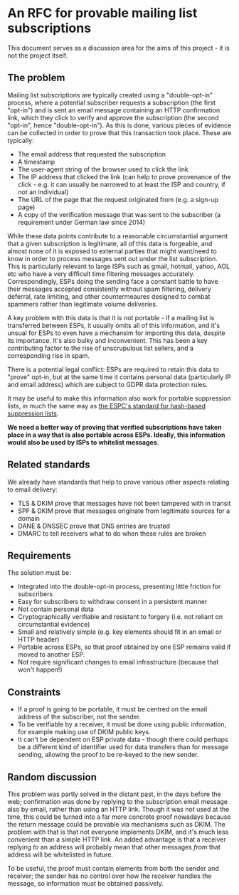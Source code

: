 # An RFC for provable mailing list subscriptions

This document serves as a discussion area for the aims of this project - it is not the project itself.

## The problem
Mailing list subscriptions are typically created using a "double-opt-in" process, where a potential subscriber requests a subscription (the first "opt-in") and is sent an email message containing an HTTP confirmation link, which they click to verify and approve the subscription (the second "opt-in", hence "double-opt-in"). As this is done, various pieces of evidence can be collected in order to prove that this transaction took place. These are typically:

* The email address that requested the subscription
* A timestamp
* The user-agent string of the browser used to click the link
* The IP address that clicked the link (can help to prove provenance of the click - e.g. it can usually be narrowed to at least the ISP and country, if not an individual)
* The URL of the page that the request originated from (e.g. a sign-up page)
* A copy of the verification message that was sent to the subscriber (a requirement under German law since 2014)

While these data points contribute to a reasonable circumstantial argument that a given subscription is legitimate, all of this data is forgeable, and almost none of it is exposed to external parties that might want/need to know in order to process messages sent out under the list subscription. This is particularly relevant to large ISPs such as gmail, hotmail, yahoo, AOL etc who have a very difficult time filtering messages accurately. Correspondingly, ESPs doing the sending face a constant battle to have their messages accepted consistently without spam filtering, delivery deferral, rate limiting, and other countermeaures designed to combat spammers rather than legitimate volume deliveries.

A key problem with this data is that it is not portable - if a mailing list is transferred between ESPs, it usually omits all of this information, and it's unsual for ESPs to even have a mechansim for importing this data, despite its importance. It's also bulky and inconvenient. This has been a key contributing factor to the rise of unscrupulous list sellers, and a corresponding rise in spam.

There is a potential legal conflict: ESPs are required to retain this data to "prove" opt-in, but at the same time it contains personal data (particularly IP and email address) which are subject to GDPR data protection rules.

It may be useful to make this information also work for portable suppression lists, in much the same way as [the ESPC's standard for hash-based suppression lists](http://www.espcoalition.org/legal-industry-member-resources/industry-resources/suppression).

**We need a better way of proving that verified subscriptions have taken place in a way that is also portable across ESPs. Ideally, this information would also be used by ISPs to whitelist messages**.

## Related standards
We already have standards that help to prove various other aspects relating to email delivery:
* TLS & DKIM prove that messages have not been tampered with in transit
* SPF & DKIM prove that messages originate from legitimate sources for a domain
* DANE & DNSSEC prove that DNS entries are trusted
* DMARC to tell receivers what to do when these rules are broken

## Requirements
The solution must be:
* Integrated into the double-opt-in process, presenting little friction for subscribers
* Easy for subscribers to withdraw consent in a persistent manner
* Not contain personal data
* Cryptographically verifiable and resistant to forgery (i.e. not reliant on circumstantial evidence)
* Small and relatively simple (e.g. key elements should fit in an email or HTTP header)
* Portable across ESPs, so that proof obtained by one ESP remains valid if moved to another ESP.
* Not require significant changes to email infrastructure (because that won't happen!)

## Constraints
* If a proof is going to be portable, it must be centred on the email address of the subscriber, not the sender.
* To be verifiable by a receiver, it must be done using public information, for example making use of DKIM public keys.
* It can't be dependent on ESP private data - though there could perhaps be a different kind of identifier used for data transfers than for message sending, allowing the proof to be re-keyed to the new sender.

## Random discussion
This problem was partly solved in the distant past, in the days before the web; confirmation was done by replying to the subscription email message also by email, rather than using an HTTP link. Though it was not used at the time, this could be turned into a far more concrete proof nowadays because the return message could be provable via mechanisms such as DKIM. The problem with that is that not everyone implements DKIM, and it's much less convenient than a simple HTTP link. An added advantage is that a receiver replying *to* an address will probably mean that other messages *from* that address will be whitelisted in future.

To be useful, the proof must contain elements from both the sender and receiver; the sender has no control over how the receiver handles the message, so information must be obtained passively.

